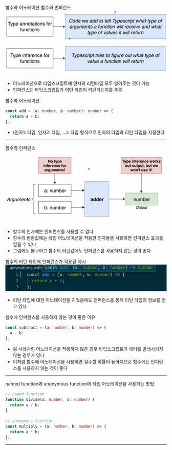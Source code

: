 함수와 어노테이션 함수와 인퍼런스
![function_annotation_inference](../img/function_annotation_inference.png)

- 어노테이션으로 타입스크립트에 인자와 리턴타입 모두 알려주는 것이 가능
- 인퍼런스는 타입스크립트가 어떤 타입이 리턴되는지를 추론

함수와 어노테이션

```ts
const add = (a: number, b: number): number => {
  return a + b;
};
```

- (인자1: 타입, 인자2: 타입, ...): 타입 형식으로 인자의 타입과 리턴 타입을 지정한다

---

함수와 인퍼런스
![function_inference](../img/function_inference.png)

- 함수의 인자에는 인퍼런스를 사용할 수 없다
- 함수의 반환값에는 타입 어노테이션을 적용한 인자들을 사용하면 인퍼런스 효과를 얻을 수 있다
- 그럼에도 불구하고 함수의 리턴값에도 인퍼런스를 사용하지 않는 것이 좋다

함수의 리턴 타입에 인퍼런스가 적용된 예시
![function_output_inference](../img/function_output_inference.png)

- 리턴 타입에 대한 어노테이션을 지웠음에도 인퍼런스를 통해 리턴 타입의 정보를 얻고 있다

함수에 인퍼런스를 사용하지 않는 것이 좋은 이유

```ts
const subtract = (a: number, b: number) => {
  a - b;
};
```

- 위 사례처럼 어노테이션을 적용하지 않은 경우 타입스크립트가 에러를 발생시키지 않는 경우가 있다
- 이처럼 함수에 어노테이션을 사용하면 실수할 확률이 높아지므로 함수에는 인퍼런스를 사용하지 않는 것이 좋다

---

named function과 anonymous function에 타입 어노테이션을 사용하는 방법

```ts
// named function
function divide(a: number, b: number) {
  return a / b;
}

// anonymous function
const multiply = (a: number, b: number) => {
  return a * b;
};
```

---
